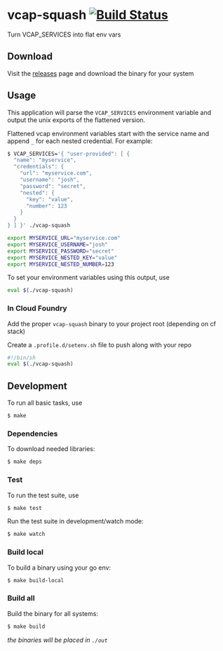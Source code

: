 # vcap-squash [![Build Status](https://travis-ci.org/joshq00/vcap-squash.svg?branch=master)](https://travis-ci.org/joshq00/vcap-squash)
Turn VCAP_SERVICES into flat env vars

## Download
Visit the [releases](https://github.com/joshq00/vcap-squash/releases/latest) page
and download the binary for your system

## Usage
This application will parse the `VCAP_SERVICES` environment variable and output the unix exports of the flattened version.

Flattened vcap environment variables start with the service name and append `_` for each nested credential.
For example:
```sh
$ VCAP_SERVICES='{ "user-provided": [ {
  "name": "myservice",
  "credentials": {
    "url": "myservice.com",
    "username": "josh",
    "password": "secret",
    "nested": {
      "key": "value",
      "number": 123
    }
  }
} ] }' ./vcap-squash

export MYSERVICE_URL="myservice.com"
export MYSERVICE_USERNAME="josh"
export MYSERVICE_PASSWORD="secret"
export MYSERVICE_NESTED_KEY="value"
export MYSERVICE_NESTED_NUMBER=123
```

To set your environment variables using this output, use
```sh
eval $(./vcap-squash)
```

### In Cloud Foundry
Add the proper `vcap-squash` binary to your project root (depending on cf stack)

Create a `.profile.d/setenv.sh` file to push along with your repo
```sh
#!/bin/sh
eval $(./vcap-squash)
```

## Development
To run all basic tasks, use
```sh
$ make
```

### Dependencies
To download needed libraries:
```sh
$ make deps
```

### Test
To run the test suite, use
```sh
$ make test
```

Run the test suite in development/watch mode:
```sh
$ make watch
```

### Build local
To build a binary using your go env:
```sh
$ make build-local
```

### Build all
Build the binary for all systems:
```sh
$ make build
```
_the binaries will be placed in `./out`_


